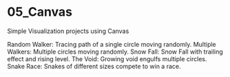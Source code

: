 # 05_Canvas

Simple Visualization projects using Canvas

Random Walker: Tracing path of a single circle moving randomly.
Multiple Walkers: Multiple circles moving randomly.
Snow Fall: Snow Fall with trailing effect and rising level.
The Void: Growing void engulfs multiple circles.
Snake Race: Snakes of different sizes compete to win a race.
